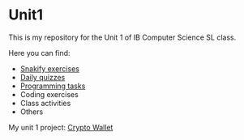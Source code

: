 # Unit1

This is my repository for the Unit 1 of IB Computer Science SL class.

Here you can find:

- [Snakify exercises](https://github.com/PaulaYaniz/Unit1/tree/main/snakify.md)
- [Daily quizzes](https://github.com/PaulaYaniz/Unit1/tree/main/quizzes)
- [Programming tasks](https://github.com/PaulaYaniz/Unit1/tree/main/tasks)
- Coding exercises
- Class activities
- Others

My unit 1 project: [Crypto Wallet](https://github.com/PaulaYaniz/Project1-CryptoWallet)
